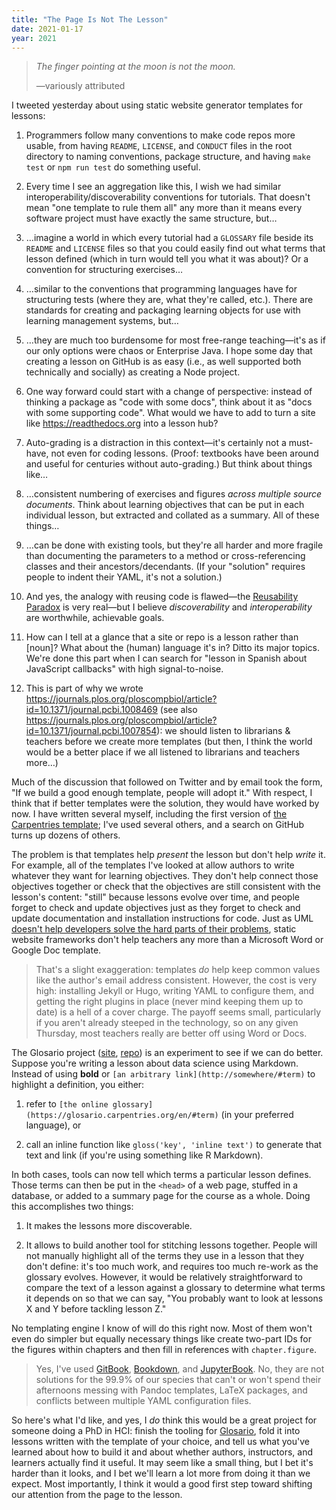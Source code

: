 ```yaml
---
title: "The Page Is Not The Lesson"
date: 2021-01-17
year: 2021
---
```


> *The finger pointing at the moon is not the moon.*
>
>—variously attributed

I tweeted yesterday
about using static website generator templates for lessons:

1.  Programmers follow many conventions to make code repos more usable,
    from having `README`, `LICENSE`, and `CONDUCT` files in the root directory
    to naming conventions, package structure, and having `make test` or `npm run test` do something useful.

1.  Every time I see an aggregation like this,
    I wish we had similar interoperability/discoverability conventions for tutorials.
    That doesn't mean "one template to rule them all"
    any more than it means every software project must have exactly the same structure, but…

1.  …imagine a world in which every tutorial had a `GLOSSARY` file beside its `README` and `LICENSE` files
    so that you could easily find out what terms that lesson defined
    (which in turn would tell you what it was about)?
    Or a convention for structuring exercises…

1.  …similar to the conventions that programming languages have for structuring tests
    (where they are, what they're called, etc.).
    There are standards for creating and packaging learning objects for use with learning management systems,
    but…

1.  …they are much too burdensome for most free-range teaching—it's as if our only options were chaos or Enterprise Java.
    I hope some day that creating a lesson on GitHub is as easy
    (i.e., as well supported both technically and socially)
    as creating a Node project.

1.  One way forward could start with a change of perspective:
    instead of thinking a package as "code with some docs",
    think about it as "docs with some supporting code".
    What would we have to add to turn a site like <https://readthedocs.org> into a lesson hub?

1.  Auto-grading is a distraction in this context—it's certainly not a must-have,
    not even for coding lessons.
    (Proof: textbooks have been around and useful for centuries without auto-grading.)
    But think about things like…

1.  …consistent numbering of exercises and figures *across multiple source documents*.
    Think about learning objectives that can be put in each individual lesson,
    but extracted and collated as a summary.
    All of these things…

1.  …can be done with existing tools,
    but they're all harder and more fragile than documenting the parameters to a method
    or cross-referencing classes and their ancestors/decendants.
    (If your "solution" requires people to indent their YAML, it's not a solution.)

1.  And yes, the analogy with reusing code is flawed—the [Reusability Paradox](http://opencontent.org/docs/paradox.html)
    is very real—but I believe *discoverability* and *interoperability* are worthwhile, achievable goals.

1.  How can I tell at a glance that a site or repo is a lesson rather than [noun]?
    What about the (human) language it's in?
    Ditto its major topics.
    We're done this part when I can search for "lesson in Spanish about JavaScript callbacks" with high signal-to-noise.

1.  This is part of why we wrote <https://journals.plos.org/ploscompbiol/article?id=10.1371/journal.pcbi.1008469>
    (see also <https://journals.plos.org/ploscompbiol/article?id=10.1371/journal.pcbi.1007854>):
    we should listen to librarians & teachers before we create more templates
    (but then, I think the world would be a better place if we all listened to librarians and teachers more…)

Much of the discussion that followed on Twitter and by email took the form,
"If we build a good enough template, people will adopt it."
With respect,
I think that if better templates were the solution,
they would have worked by now.
I have written several myself,
including the first version of [the Carpentries template](https://github.com/carpentries/styles/);
I've used several others,
and a search on GitHub turns up dozens of others.

The problem is that templates help *present* the lesson but don't help *write* it.
For example,
all of the templates I've looked at allow authors to write whatever they want for learning objectives.
They don't help connect those objectives together
or check that the objectives are still consistent with the lesson's content:
"still" because lessons evolve over time,
and people forget to check and update objectives
just as they forget to check and update documentation and installation instructions for code.
Just as UML [doesn't help developers solve the hard parts of their problems](http://oro.open.ac.uk/35805/8/UML%20in%20practice%208.pdf),
static website frameworks don't help teachers any more than a Microsoft Word or Google Doc template.

> That's a slight exaggeration:
> templates *do* help keep common values like the author's email address consistent.
> However, the cost is very high:
> installing Jekyll or Hugo,
> writing YAML to configure them,
> and getting the right plugins in place (never mind keeping them up to date)
> is a hell of a cover charge.
> The payoff seems small,
> particularly if you aren't already steeped in the technology,
> so on any given Thursday,
> most teachers really are better off using Word or Docs.

The Glosario project ([site](https://glosario.carpentries.org/), [repo](https://github.com/carpentries/glosario))
is an experiment to see if we can do better.
Suppose you're writing a lesson about data science using Markdown.
Instead of using **bold** or `[an arbitrary link](http://somewhere/#term)` to highlight a definition,
you either:

1.  refer to `[the online glossary](https://glosario.carpentries.org/en/#term)` (in your preferred language), or

1.  call an inline function like `gloss('key', 'inline text')` to generate that text and link
    (if you're using something like R Markdown).

In both cases,
tools can now tell which terms a particular lesson defines.
Those terms can then be put in the `<head>` of a web page,
stuffed in a database,
or added to a summary page for the course as a whole.
Doing this accomplishes two things:

1.  It makes the lessons more discoverable.

1.  It allows to build another tool for stitching lessons together.
    People will not manually highlight all of the terms they use in a lesson that they don't define:
    it's too much work,
    and requires too much re-work as the glossary evolves.
    However,
    it would be relatively straightforward to compare the text of a lesson against a glossary
    to determine what terms it depends on
    so that we can say, "You probably want to look at lessons X and Y before tackling lesson Z."

No templating engine I know of will do this right now.
Most of them won't even do simpler but equally necessary things
like create two-part IDs for the figures within chapters
and then fill in references with `chapter.figure`.

> Yes, I've used [GitBook](https://www.gitbook.com/),
> [Bookdown](https://www.bookdown.org/),
> and [JupyterBook](https://jupyterbook.org/).
> No, they are not solutions for the 99.9% of our species
> that can't or won't spend their afternoons messing with Pandoc templates,
> LaTeX packages,
> and conflicts between multiple YAML configuration files.

So here's what I'd like,
and yes,
I *do* think this would be a great project for someone doing a PhD in HCI:
finish the tooling for [Glosario](https://glosario.carpentries.org/),
fold it into lessons written with the template of your choice,
and tell us what you've learned about how to build it
and about whether authors, instructors, and learners actually find it useful.
It may seem like a small thing,
but I bet it's harder than it looks,
and I bet we'll learn a lot more from doing it than we expect.
Most importantly,
I think it would a good first step toward shifting our attention from the page to the lesson.
